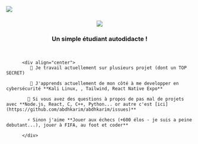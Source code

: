 <img align="left" src="https://visitor-badge.laobi.icu/badge?page_id=abdhkarim.abdhkarim" />

<h1 align="center">
  <h1 align="center">
    <img src="https://readme-typing-svg.herokuapp.com/?font=Righteous&size=35&center=true&vCenter=true&width=500&height=70&duration=4000&lines=Salut+À+Tous !+👋;+Je+Suis+Abdallah+Karim!;" />
</h1>

<h3 align="center">Un simple étudiant autodidacte !</h3>

<br/>

          <div align="center">
             🔭 Je travail actuellement sur plusieurs projet (dont un TOP SECRET)
             
             🌱 J'apprends actuellement de mon côté à me developper en cybersécurité **Kali Linux, , Tailwind, React Native Expo**
            
            💬 Si vous avez des questions à propos de pas mal de projets avec **Node.js, React, C, C++, Python... or autre c'est [ici](https://github.com/abdhkarim/abdhkarim/issues)**
            
            ⚡ Sinon j'aime **Jouer aux échecs (+600 élos - je suis a peine debutant...), jouer à FIFA, au foot et coder**
          
          </div>

